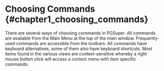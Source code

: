 Choosing Commands {#chapter1_choosing_commands}
==============================================
There are several ways of choosing commands in PGSuper. All commands are available from the Main Menu at the top of the main window. Frequently-used commands are accessible from the toolbars. All commands have keyboard alternatives, some of them also have keyboard shortcuts. Most items found in the various views are context-sensitive whereby a right mouse button click will access a context menu with item specific commands.

